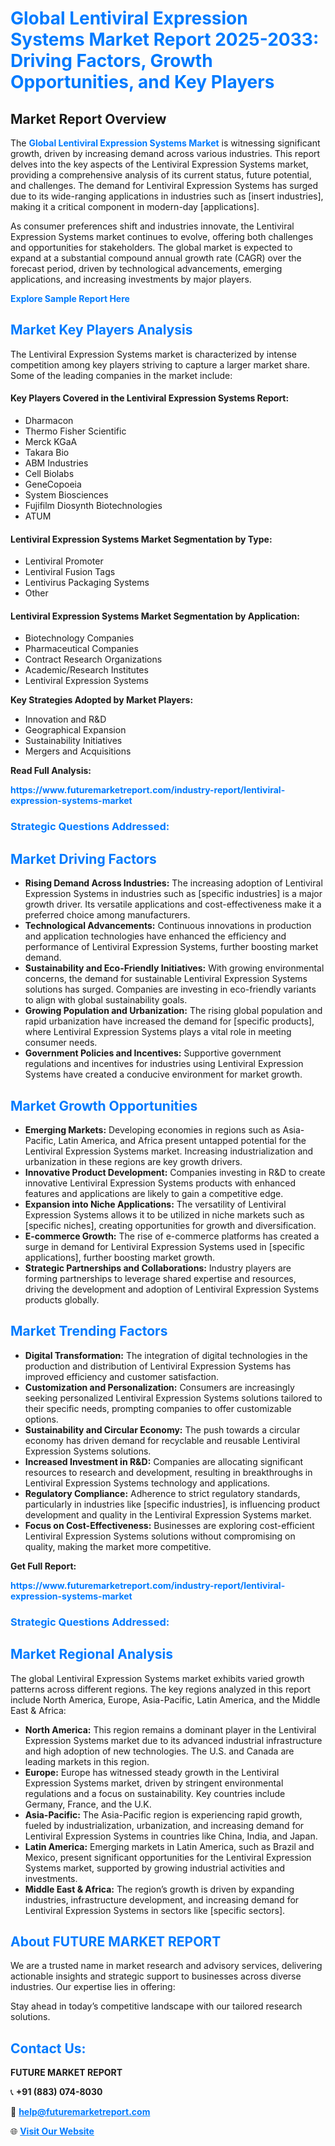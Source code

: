 <h1 style="color: #007BFF;">Global Lentiviral Expression Systems Market Report 2025-2033: Driving Factors, Growth Opportunities, and Key Players</h1>

<section id="overview">
<h2>Market Report Overview</h2>
<p>The <a href="https://www.futuremarketreport.com/industry-report/lentiviral-expression-systems-market" style="color: #007BFF; text-decoration: none;"><strong>Global Lentiviral Expression Systems Market</strong></a> is witnessing significant growth, driven by increasing demand across various industries. This report delves into the key aspects of the Lentiviral Expression Systems market, providing a comprehensive analysis of its current status, future potential, and challenges. The demand for Lentiviral Expression Systems has surged due to its wide-ranging applications in industries such as [insert industries], making it a critical component in modern-day [applications].</p>
<p>As consumer preferences shift and industries innovate, the Lentiviral Expression Systems market continues to evolve, offering both challenges and opportunities for stakeholders. The global market is expected to expand at a substantial compound annual growth rate (CAGR) over the forecast period, driven by technological advancements, emerging applications, and increasing investments by major players.</p>
</section>

<section id="overview">
<p><a href="https://www.futuremarketreport.com/request-sample/reportId=111838" style="color: #007BFF; text-decoration: none;"><strong>Explore Sample Report Here</strong></a></p>
</section>

<section id="key-players">
<h2 style="color: #007BFF;">Market Key Players Analysis</h2>
<p>The Lentiviral Expression Systems market is characterized by intense competition among key players striving to capture a larger market share. Some of the leading companies in the market include:</p>
<h4>Key Players Covered in the Lentiviral Expression Systems Report:</h4>
<ul><li>Dharmacon</li><li>Thermo Fisher Scientific</li><li>Merck KGaA</li><li>Takara Bio</li><li>ABM Industries</li><li>Cell Biolabs</li><li>GeneCopoeia</li><li>System Biosciences</li><li>Fujifilm Diosynth Biotechnologies</li><li>ATUM</li></ul>
<h4>Lentiviral Expression Systems Market Segmentation by Type:</h4>
<ul><li>Lentiviral Promoter</li><li>Lentiviral Fusion Tags</li><li>Lentivirus Packaging Systems</li><li>Other</li></ul>

<h4>Lentiviral Expression Systems Market Segmentation by Application:</h4>
<ul><li>Biotechnology Companies</li><li>Pharmaceutical Companies</li><li>Contract Research Organizations</li><li>Academic/Research Institutes</li><li>Lentiviral Expression Systems</li></ul>
<p><strong>Key Strategies Adopted by Market Players:</strong></p>
<ul>
<li>Innovation and R&D</li>
<li>Geographical Expansion</li>
<li>Sustainability Initiatives</li>
<li>Mergers and Acquisitions</li>
</ul>
</section>

<section>
<p><strong>Read Full Analysis: </strong></p><a href="https://www.futuremarketreport.com/industry-report/lentiviral-expression-systems-market" style="color: #007BFF; text-decoration: none;"><strong>https://www.futuremarketreport.com/industry-report/lentiviral-expression-systems-market</strong></a>
<h3 style="color: #007BFF;">Strategic Questions Addressed:</h3>
</section>

<section id="driving-factors">
<h2 style="color: #007BFF;">Market Driving Factors</h2>
<ul>
<li><strong>Rising Demand Across Industries:</strong> The increasing adoption of Lentiviral Expression Systems in industries such as [specific industries] is a major growth driver. Its versatile applications and cost-effectiveness make it a preferred choice among manufacturers.</li>
<li><strong>Technological Advancements:</strong> Continuous innovations in production and application technologies have enhanced the efficiency and performance of Lentiviral Expression Systems, further boosting market demand.</li>
<li><strong>Sustainability and Eco-Friendly Initiatives:</strong> With growing environmental concerns, the demand for sustainable Lentiviral Expression Systems solutions has surged. Companies are investing in eco-friendly variants to align with global sustainability goals.</li>
<li><strong>Growing Population and Urbanization:</strong> The rising global population and rapid urbanization have increased the demand for [specific products], where Lentiviral Expression Systems plays a vital role in meeting consumer needs.</li>
<li><strong>Government Policies and Incentives:</strong> Supportive government regulations and incentives for industries using Lentiviral Expression Systems have created a conducive environment for market growth.</li>
</ul>
</section>

<section id="growth-opportunities">
<h2 style="color: #007BFF;">Market Growth Opportunities</h2>
<ul>
<li><strong>Emerging Markets:</strong> Developing economies in regions such as Asia-Pacific, Latin America, and Africa present untapped potential for the Lentiviral Expression Systems market. Increasing industrialization and urbanization in these regions are key growth drivers.</li>
<li><strong>Innovative Product Development:</strong> Companies investing in R&D to create innovative Lentiviral Expression Systems products with enhanced features and applications are likely to gain a competitive edge.</li>
<li><strong>Expansion into Niche Applications:</strong> The versatility of Lentiviral Expression Systems allows it to be utilized in niche markets such as [specific niches], creating opportunities for growth and diversification.</li>
<li><strong>E-commerce Growth:</strong> The rise of e-commerce platforms has created a surge in demand for Lentiviral Expression Systems used in [specific applications], further boosting market growth.</li>
<li><strong>Strategic Partnerships and Collaborations:</strong> Industry players are forming partnerships to leverage shared expertise and resources, driving the development and adoption of Lentiviral Expression Systems products globally.</li>
</ul>
</section>

<section id="trending-factors">
<h2 style="color: #007BFF;">Market Trending Factors</h2>
<ul>
<li><strong>Digital Transformation:</strong> The integration of digital technologies in the production and distribution of Lentiviral Expression Systems has improved efficiency and customer satisfaction.</li>
<li><strong>Customization and Personalization:</strong> Consumers are increasingly seeking personalized Lentiviral Expression Systems solutions tailored to their specific needs, prompting companies to offer customizable options.</li>
<li><strong>Sustainability and Circular Economy:</strong> The push towards a circular economy has driven demand for recyclable and reusable Lentiviral Expression Systems solutions.</li>
<li><strong>Increased Investment in R&D:</strong> Companies are allocating significant resources to research and development, resulting in breakthroughs in Lentiviral Expression Systems technology and applications.</li>
<li><strong>Regulatory Compliance:</strong> Adherence to strict regulatory standards, particularly in industries like [specific industries], is influencing product development and quality in the Lentiviral Expression Systems market.</li>
<li><strong>Focus on Cost-Effectiveness:</strong> Businesses are exploring cost-efficient Lentiviral Expression Systems solutions without compromising on quality, making the market more competitive.</li>
</ul>
</section>

<section>
<p><strong>Get Full Report: </strong></p><a href="https://www.futuremarketreport.com/industry-report/lentiviral-expression-systems-market" style="color: #007BFF; text-decoration: none;"><strong>https://www.futuremarketreport.com/industry-report/lentiviral-expression-systems-market</strong></a>
<h3 style="color: #007BFF;">Strategic Questions Addressed:</h3>
</section>


<section id="regional-analysis">
<h2 style="color: #007BFF;">Market Regional Analysis</h2>
<p>The global Lentiviral Expression Systems market exhibits varied growth patterns across different regions. The key regions analyzed in this report include North America, Europe, Asia-Pacific, Latin America, and the Middle East & Africa:</p>
<ul>
<li><strong>North America:</strong> This region remains a dominant player in the Lentiviral Expression Systems market due to its advanced industrial infrastructure and high adoption of new technologies. The U.S. and Canada are leading markets in this region.</li>
<li><strong>Europe:</strong> Europe has witnessed steady growth in the Lentiviral Expression Systems market, driven by stringent environmental regulations and a focus on sustainability. Key countries include Germany, France, and the U.K.</li>
<li><strong>Asia-Pacific:</strong> The Asia-Pacific region is experiencing rapid growth, fueled by industrialization, urbanization, and increasing demand for Lentiviral Expression Systems in countries like China, India, and Japan.</li>
<li><strong>Latin America:</strong> Emerging markets in Latin America, such as Brazil and Mexico, present significant opportunities for the Lentiviral Expression Systems market, supported by growing industrial activities and investments.</li>
<li><strong>Middle East & Africa:</strong> The region’s growth is driven by expanding industries, infrastructure development, and increasing demand for Lentiviral Expression Systems in sectors like [specific sectors].</li>
</ul>
</section>

<footer>
<h2 style="color: #007BFF;">About FUTURE MARKET REPORT</h2>
<p>We are a trusted name in market research and advisory services, delivering actionable insights and strategic support to businesses across diverse industries. Our expertise lies in offering:</p>

<p>Stay ahead in today’s competitive landscape with our tailored research solutions.</p>

<h2 style="color: #007BFF;">Contact Us:</h2>
<p><strong>FUTURE MARKET REPORT</strong></p>
<p>📞 <strong>+91 (883) 074-8030</strong></p>
<p>📧 <strong><a href="mailto:help@futuremarketreport.com" style="color: #007BFF;">help@futuremarketreport.com</a></strong></p>
<p>🌐 <strong><a href="https://www.futuremarketreport.com/" style="color: #007BFF;">Visit Our Website</a></strong></p>
</footer>